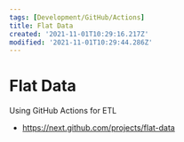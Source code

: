 ```yaml
---
tags: [Development/GitHub/Actions]
title: Flat Data
created: '2021-11-01T10:29:16.217Z'
modified: '2021-11-01T10:29:44.286Z'
---
```


# Flat Data

Using GitHub Actions for ETL

* https://next.github.com/projects/flat-data

